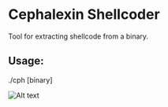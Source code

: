 # Cephalexin Shellcoder
Tool for extracting shellcode from a binary.
## Usage: 
./cph [binary]

![Alt text](http://bayanbox.ir/view/5457594197766111490/2.jpg "C3ph Sheller")



